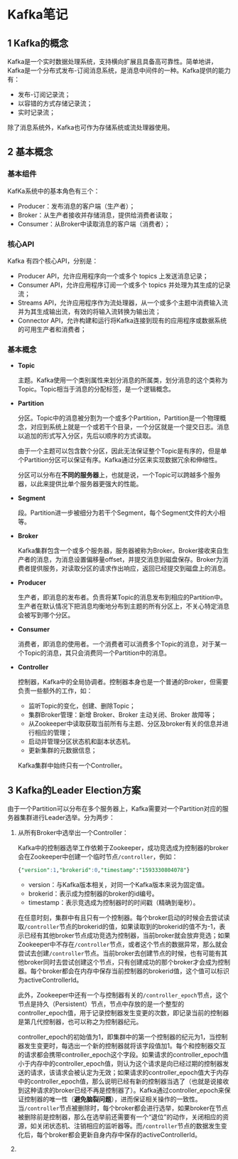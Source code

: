 # Kafka笔记

## 1 Kafka的概念

Kafka是一个实时数据处理系统，支持横向扩展且具备高可靠性。简单地讲，Kafka是一个分布式发布-订阅消息系统，是消息中间件的一种。Kafka提供的能力有：

- 发布-订阅记录流；
- 以容错的方式存储记录流；
- 实时记录流；

除了消息系统外，Kafka也可作为存储系统或流处理器使用。

## 2 基本概念

### 基本组件

KafKa系统中的基本角色有三个：

- Producer：发布消息的客户端（生产者）；
- Broker：从生产者接收并存储消息，提供给消费者读取；
- Consumer：从Broker中读取消息的客户端（消费者）；

### 核心API

Kafka 有四个核心API，分别是：

- Producer API，允许应用程序向一个或多个 topics 上发送消息记录；
- Consumer API，允许应用程序订阅一个或多个 topics 并处理为其生成的记录流；
- Streams API，允许应用程序作为流处理器，从一个或多个主题中消费输入流并为其生成输出流，有效的将输入流转换为输出流；
- Connector API，允许构建和运行将Kafka连接到现有的应用程序或数据系统的可用生产者和消费者；

### 基本概念

- **Topic**

  主题。Kafka使用一个类别属性来划分消息的所属类，划分消息的这个类称为Topic。Topic相当于消息的分配标签，是一个逻辑概念。

- **Partition**

  分区。Topic中的消息被分割为一个或多个Partition，Partition是一个物理概念，对应到系统上就是一个或若干个目录，一个分区就是一个提交日志。消息以追加的形式写入分区，先后以顺序的方式读取。

  由于一个主题可以包含数个分区，因此无法保证整个Topic是有序的，但是单个Partition分区可以保证有序。Kafka通过分区来实现数据冗余和伸缩性。

  分区可以分布在**不同的服务器**上，也就是说，一个Topic可以跨越多个服务器，以此来提供比单个服务器更强大的性能。

- **Segment**

  段。Partition进一步被细分为若干个Segment，每个Segment文件的大小相等。

- **Broker**

  Kafka集群包含一个或多个服务器，服务器被称为Broker。Broker接收来自生产者的消息，为消息设置偏移量offset，并提交消息到磁盘保存。Broker为消费者提供服务，对读取分区的请求作出响应，返回已经提交到磁盘上的消息。

- **Producer**

  生产者，即消息的发布者。负责将某Topic的消息发布到相应的Partition中。生产者在默认情况下把消息均衡地分布到主题的所有分区上，不关心特定消息会被写到哪个分区。

- **Consumer**

  消费者，即消息的使用者。一个消费者可以消费多个Topic的消息，对于某一个Topic的消息，其只会消费同一个Partition中的消息。

- **Controller**

  控制器，Kafka中的全局协调者。控制器本身也是一个普通的Broker，但需要负责一些额外的工作，如：

  - 监听Topic的变化，创建、删除Topic；
  - 集群Broker管理：新增 Broker、Broker 主动关闭、Broker 故障等；
  - 从Zookeeper中读取获取当前所有与主题、分区及broker有关的信息并进行相应的管理；
  - 启动并管理分区状态机和副本状态机。
  - 更新集群的元数据信息；

  Kafka集群中始终只有一个Controller。

## 3 Kafka的Leader Election方案

由于一个Partition可以分布在多个服务器上，Kafka需要对一个Partition对应的服务器集群进行Leader选举。分为两步：

1. 从所有Broker中选举出一个Controller：

   Kafka中的控制器选举工作依赖于Zookeeper，成功竞选成为控制器的broker会在Zookeeper中创建一个临时节点`/controller`，例如：

   ```sql
   {"version":1,"brokerid":0,"timestamp":"1593330804078"}
   ```

   - version：与Kafka版本相关，对同一个Kafka版本来说为固定值。
   - brokerid：表示成为控制器的broker的id编号。
   - timestamp：表示竞选成为控制器时的时间戳（精确到毫秒）。

   在任意时刻，集群中有且只有一个控制器。每个broker启动的时候会去尝试读取`/controller`节点的brokerid的值，如果读取到的brokerid的值不为-1，表示已经有其他broker节点成功竞选为控制器，当前broker就会放弃竞选；如果Zookeeper中不存在`/controller`节点，或者这个节点的数据异常，那么就会尝试去创建`/controller`节点。当前broker去创建节点的时候，也有可能有其他broker同时去尝试创建这个节点，只有创建成功的那个broker才会成为控制器。每个broker都会在内存中保存当前控制器的brokerid值，这个值可以标识为activeControllerId。

   此外，Zookeeper中还有一个与控制器有关的`/controller_epoch`节点，这个节点是持久（Persistent）节点，节点中存放的是一个整型的controller_epoch值，用于记录控制器发生变更的次数，即记录当前的控制器是第几代控制器，也可以称之为控制器纪元。

   controller_epoch的初始值为1，即集群中的第一个控制器的纪元为1，当控制器发生变更时，每选出一个新的控制器就将该字段值加1。每个和控制器交互的请求都会携带controller_epoch这个字段。如果请求的controller_epoch值小于内存中的controller_epoch值，则认为这个请求是向已经过期的控制器发送的请求，该请求会被认定为无效；如果请求的controller_epoch值大于内存中的controller_epoch值，那么说明已经有新的控制器当选了（也就是说接收到这种请求的broker已经不再是控制器了）。Kafka通过controller_epoch来保证控制器的唯一性（**避免脑裂问题**），进而保证相关操作的一致性。
   当`/controller`节点被删除时，每个broker都会进行选举，如果broker在节点被删除前是控制器，那么在选举前还需要有一个“退位”的动作，关闭相应的资源，如关闭状态机、注销相应的监听器等。而`/controller`节点的数据发生变化后，每个broker都会更新自身内存中保存的activeControllerId。

2. 